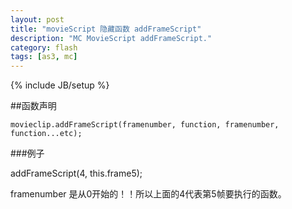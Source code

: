 ```yaml
---
layout: post
title: "movieScript 隐藏函数 addFrameScript"
description: "MC MovieScript addFrameScript."
category: flash
tags: [as3, mc]
---
```

{% include JB/setup %}


##函数声明

`movieclip.addFrameScript(framenumber, function, framenumber, function...etc);`

###例子

addFrameScript(4, this.frame5);

framenumber 是从0开始的！！所以上面的4代表第5帧要执行的函数。

